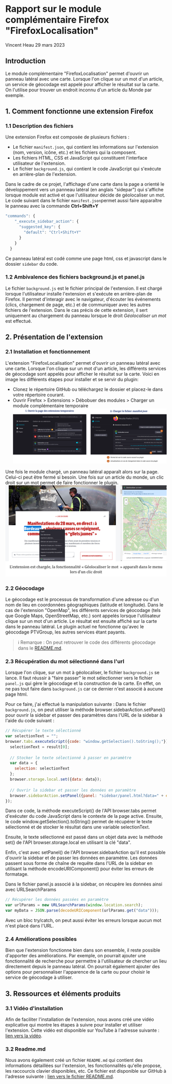 # Rapport sur le module complémentaire Firefox "FirefoxLocalisation"
Vincent Heau
29 mars 2023

## Introduction
Le module complémentaire "FirefoxLocalisation" permet d'ouvrir un panneau latéral avec une carte. Lorsque l'on clique sur un mot d'un article, un service de géocodage est appelé pour afficher le résultat sur la carte. On l'utilise pour trouver un endroit inconnu d'un article du Monde par exemple.

## 1. Comment fonctionne une extension Firefox
### 1.1 Description des fichiers
Une extension Firefox est composée de plusieurs fichiers :
- Le fichier `manifest.json`, qui contient les informations sur l'extension (nom, version, icône, etc.) et les fichiers qui la composent.
- Les fichiers HTML, CSS et JavaScript qui constituent l'interface utilisateur de l'extension.
- Le fichier `background.js`, qui contient le code JavaScript qui s'exécute en arrière-plan de l'extension.

Dans le cadre de ce projet, l'affichage d'une carte dans la page a orienté le développement vers un panneau latéral (en anglais "sidepar") qui s'affiche lorsque module est activé et que l'utilisateur décide de géolocaliser un mot. 
Le code suivant dans le fichier `manifest.json`permet aussi faire apparaître le panneau avec la commande **Ctrl+Shift+Y**
```javascript
"commands": {
    "_execute_sidebar_action": {
      "suggested_key": {
        "default": "Ctrl+Shift+Y"
      }
    }
  }
```
Ce panneau latéral est codé comme une page html, css et javascript dans le dossier `sidebar` du code.


### 1.2 Ambivalence des fichiers background.js et panel.js
Le fichier `background.js` est le fichier principal de l'extension. Il est chargé lorsque l'utilisateur installe l'extension et s'exécute en arrière-plan de Firefox. Il permet d'interagir avec le navigateur, d'écouter les événements (clics, chargement de page, etc.) et de communiquer avec les autres fichiers de l'extension. Dans le cas précis de cette extension, il sert uniquement au chargement du panneau lorsque le droit *Géolocaliser un mot* est effectué.

## 2. Présentation de l'extension
### 2.1 Installation et fonctionnement
L'extension "FirefoxLocalisation" permet d'ouvrir un panneau latéral avec une carte. Lorsque l'on clique sur un mot d'un article, les différents services de géocodage sont appelés pour afficher le résultat sur la carte.
Voici en image les différents étapes pour installer et se servir du plugin:

- Clonez le répertoire GitHub ou téléchargez le dossier et placez-le dans votre répertoire courant.
- Ouvrir Firefox > Extensions > Débobuer des modules > Charger un module complémentaire temporaire
![chargement](icons/chargement.png)

Une fois le module chargé, un panneau latéral apparaît alors sur la page. Celui-ci peut être fermé si besoin. Une fois sur un article du monde, un clic droit sur un mot permet de faire fonctionner le plugin.
![fonctionnement](icons/fonctionnement.png)

### 2.2 Géocodage
Le géocodage est le processus de transformation d'une adresse ou d'un nom de lieu en coordonnées géographiques (latitude et longitude). Dans le cas de l'extension "OpenMap", les différents services de géocodage (tels que Google Maps, OpenStreetMap, etc.) sont appelés lorsque l'utilisateur clique sur un mot d'un article. Le résultat est ensuite affiché sur la carte dans le panneau latéral. Le plugin actuel ne fonctionne qu'avec le géocodage PTVGroup, les autres services étant payants.
> ℹ️ Remarque : On peut retrouver le code des différents géocodage dans le [README.md](./README.md).

### 2.3 Récupération du mot sélectionné dans l'url
Lorsque l'on clique, sur un  mot à géolocaliser, le fichier `background.js` se lance. Il faut réussir à "faire passer" le mot sélectionner vers le fichier `panel.js` qui gère le géocodage et la construction de la carte. En effet, on ne pas tout faire dans `background.js` car ce dernier n'est associé à aucune page html.

Pour ce faire, j'ai effectué la manipulation suivante :
Dans le fichier `background.js`, on peut utiliser la méthode browser.sidebarAction.setPanel() pour ouvrir la sidebar et passer des paramètres dans l'URL de la sidebar à l'aide du code suivant :
```javascript
// Récupérer le texte sélectionné
var selectionText = "";
browser.tabs.executeScript({code: "window.getSelection().toString();"}).then((result) => {
  selectionText = result[0];
  
  // Stocker le texte sélectionné à passer en paramètre
  var data = {
    selection: selectionText
  };
  browser.storage.local.set({data: data});
  
  // Ouvrir la sidebar et passer les données en paramètre
  browser.sidebarAction.setPanel({panel: "sidebar/panel.html?data=" + encodeURIComponent(JSON.stringify(data))});
});

```
Dans ce code, la méthode executeScript() de l'API browser.tabs permet d'exécuter du code JavaScript dans le contexte de la page active. Ensuite, le code window.getSelection().toString() permet de récupérer le texte sélectionné et de stocker le résultat dans une variable selectionText.

Ensuite, le texte sélectionné est passé dans un objet data avec la méthode set() de l'API browser.storage.local en utilisant la clé "data".

Enfin, c'est avec setPanel() de l'API browser.sidebarAction qu'il est possible d'ouvrir la sidebar et de passer les données en paramètre. Les données passent sous forme de chaîne de requête dans l'URL de la sidebar en utilisant la méthode encodeURIComponent() pour éviter les erreurs de formatage.


Dans le fichier panel.js associé à la sidebar, on récupère les données ainsi avec URLSearchParams
```javascript
// Récupérer les données passées en paramètre
var urlParams = new URLSearchParams(window.location.search);
var myData = JSON.parse(decodeURIComponent(urlParams.get("data")));

```
Avec un bloc try/catch, on peut aussi éviter les erreurs lorsque aucun mot n'est placé dans l'URL.

### 2.4 Améliorations possibles
Bien que l'extension fonctionne bien dans son ensemble, il reste possible d'apporter des améliorations. Par exemple, on pourrait ajouter une fonctionnalité de recherche pour permettre à l'utilisateur de chercher un lieu directement depuis le panneau latéral. On pourrait également ajouter des options pour personnaliser l'apparence de la carte ou pour choisir le service de géocodage à utiliser.

## 3. Ressources et éléments produits
### 3.1 Vidéo d'installation
Afin de faciliter l'installation de l'extension, nous avons créé une vidéo explicative qui montre les étapes à suivre pour installer et utiliser l'extension. Cette vidéo est disponible sur YouTube à l'adresse suivante : [lien vers la vidéo](https://www.youtube.com/watch?v=XXXXXXXXXXX).

### 3.2 Readme.md
Nous avons également créé un fichier `README.md` qui contient des informations détaillées sur l'extension, les fonctionnalités qu'elle propose, les raccourcis clavier disponibles, etc. Ce fichier est disponible sur GitHub à l'adresse suivante : [lien vers le fichier README.md](./README.md).

